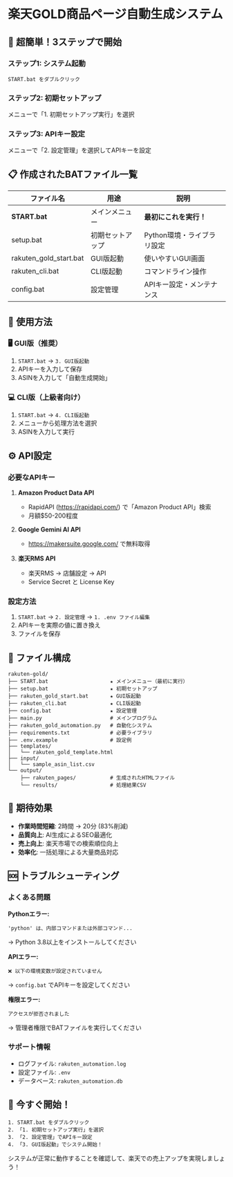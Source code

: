 # 楽天GOLD商品ページ自動生成システム

## 🚀 超簡単！3ステップで開始

### ステップ1: システム起動
```
START.bat をダブルクリック
```

### ステップ2: 初期セットアップ
メニューで「1. 初期セットアップ実行」を選択

### ステップ3: APIキー設定
メニューで「2. 設定管理」を選択してAPIキーを設定

## 📋 作成されたBATファイル一覧

| ファイル名 | 用途 | 説明 |
|------------|------|------|
| **START.bat** | メインメニュー | **最初にこれを実行！** |
| setup.bat | 初期セットアップ | Python環境・ライブラリ設定 |
| rakuten_gold_start.bat | GUI版起動 | 使いやすいGUI画面 |
| rakuten_cli.bat | CLI版起動 | コマンドライン操作 |
| config.bat | 設定管理 | APIキー設定・メンテナンス |

## 🎯 使用方法

### 🖥️ GUI版（推奨）
1. `START.bat` → `3. GUI版起動`
2. APIキーを入力して保存
3. ASINを入力して「自動生成開始」

### 💻 CLI版（上級者向け）
1. `START.bat` → `4. CLI版起動`
2. メニューから処理方法を選択
3. ASINを入力して実行

## ⚙️ API設定

### 必要なAPIキー

1. **Amazon Product Data API**
   - RapidAPI (https://rapidapi.com/) で「Amazon Product API」検索
   - 月額$50-200程度

2. **Google Gemini AI API**
   - https://makersuite.google.com/ で無料取得

3. **楽天RMS API**
   - 楽天RMS → 店舗設定 → API
   - Service Secret と License Key

### 設定方法
1. `START.bat` → `2. 設定管理` → `1. .env ファイル編集`
2. APIキーを実際の値に置き換え
3. ファイルを保存

## 📁 ファイル構成

```
rakuten-gold/
├── START.bat                    ★ メインメニュー（最初に実行）
├── setup.bat                    ★ 初期セットアップ
├── rakuten_gold_start.bat       ★ GUI版起動
├── rakuten_cli.bat              ★ CLI版起動
├── config.bat                   ★ 設定管理
├── main.py                      # メインプログラム
├── rakuten_gold_automation.py   # 自動化システム
├── requirements.txt             # 必要ライブラリ
├── .env.example                 # 設定例
├── templates/
│   └── rakuten_gold_template.html
├── input/
│   └── sample_asin_list.csv
└── output/
    ├── rakuten_pages/           # 生成されたHTMLファイル
    └── results/                 # 処理結果CSV
```

## 🎉 期待効果

- **作業時間短縮**: 2時間 → 20分 (83%削減)
- **品質向上**: AI生成によるSEO最適化
- **売上向上**: 楽天市場での検索順位向上
- **効率化**: 一括処理による大量商品対応

## 🆘 トラブルシューティング

### よくある問題

**Pythonエラー:**
```
'python' は、内部コマンドまたは外部コマンド...
```
→ Python 3.8以上をインストールしてください

**APIエラー:**
```
❌ 以下の環境変数が設定されていません
```
→ `config.bat` でAPIキーを設定してください

**権限エラー:**
```
アクセスが拒否されました
```
→ 管理者権限でBATファイルを実行してください

### サポート情報

- ログファイル: `rakuten_automation.log`
- 設定ファイル: `.env`
- データベース: `rakuten_automation.db`

## 🚀 今すぐ開始！

```
1. START.bat をダブルクリック
2. 「1. 初期セットアップ実行」を選択
3. 「2. 設定管理」でAPIキー設定
4. 「3. GUI版起動」でシステム開始！
```

システムが正常に動作することを確認して、楽天での売上アップを実現しましょう！
